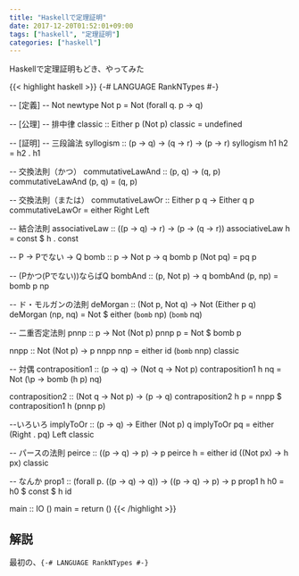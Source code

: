 ```yaml
---
title: "Haskellで定理証明"
date: 2017-12-20T01:52:01+09:00
tags: ["haskell", "定理証明"]
categories: ["haskell"]
---
```


Haskellで定理証明もどき、やってみた

{{< highlight haskell >}}
{-# LANGUAGE RankNTypes #-}

-- [定義]
-- Not
newtype Not p = Not (forall q. p -> q)

-- [公理]
-- 排中律
classic :: Either p (Not p)
classic = undefined

-- [証明]
-- 三段論法
syllogism :: (p -> q) -> (q -> r) -> (p -> r)
syllogism h1 h2 = h2 . h1

-- 交換法則（かつ）
commutativeLawAnd :: (p, q) -> (q, p)
commutativeLawAnd (p, q) = (q, p)

-- 交換法則（または）
commutativeLawOr :: Either p q -> Either q p
commutativeLawOr = either Right Left

-- 結合法則
associativeLaw :: ((p -> q) -> r) -> (p -> (q -> r))
associativeLaw h = const $ h . const

-- P -> Pでない -> Q
bomb :: p -> Not p -> q
bomb p (Not pq) = pq p

-- (Pかつ(Pでない))ならばQ
bombAnd :: (p, Not p) -> q
bombAnd (p, np) = bomb p np

-- ド・モルガンの法則
deMorgan :: (Not p, Not q) -> Not (Either p q)
deMorgan (np, nq) = Not $ either (`bomb` np) (`bomb` nq)

-- 二重否定法則
pnnp :: p -> Not (Not p)
pnnp p = Not $ bomb p

nnpp :: Not (Not p) -> p
nnpp nnp = either id (`bomb` nnp) classic

-- 対偶
contraposition1 :: (p -> q) -> (Not q -> Not p)
contraposition1 h nq = Not (\p -> bomb (h p) nq)

contraposition2 :: (Not q -> Not p) -> (p -> q)
contraposition2 h p = nnpp $ contraposition1 h (pnnp p)

--いろいろ
implyToOr :: (p -> q) -> Either (Not p) q
implyToOr pq = either (Right . pq) Left classic

-- パースの法則
peirce :: ((p -> q) -> p) -> p
peirce h = either id (\(Not px) -> h px) classic

-- なんか
prop1 :: (forall p. ((p -> q) -> q)) -> ((p -> q) -> p) -> p
prop1 h h0 = h0 $ const $ h id

main :: IO ()
main = return ()
{{< /highlight >}}

## 解説

最初の、```{-# LANGUAGE RankNTypes #-}```